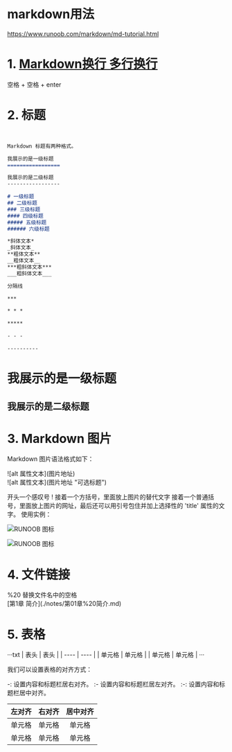 # markdown用法

<https://www.runoob.com/markdown/md-tutorial.html>

# 1. [Markdown换行 多行换行](https://www.jianshu.com/p/763e5b531d8f)  
空格 + 空格 + enter

# 2. 标题

```markdown


Markdown 标题有两种格式。

我展示的是一级标题
=================

我展示的是二级标题
-----------------

# 一级标题
## 二级标题
### 三级标题
#### 四级标题
##### 五级标题
###### 六级标题

*斜体文本*
_斜体文本_
**粗体文本**
__粗体文本__
***粗斜体文本***
___粗斜体文本___

分隔线

***

* * *

*****

- - -

----------


```

我展示的是一级标题
=================

我展示的是二级标题
-----------------


# 3. Markdown 图片
Markdown 图片语法格式如下：



  \!\[alt 属性文本\](图片地址)  
  \!\[alt 属性文本\](图片地址 "可选标题")  

开头一个感叹号 !
接着一个方括号，里面放上图片的替代文字
接着一个普通括号，里面放上图片的网址，最后还可以用引号包住并加上选择性的 'title' 属性的文字。
使用实例：

![RUNOOB 图标](http://static.runoob.com/images/runoob-logo.png)

![RUNOOB 图标](http://static.runoob.com/images/runoob-logo.png "RUNOOB")

# 4. 文件链接
\%20 替换文件名中的空格  
\[第1章 简介](./notes/第01章%20简介.md)  

# 5. 表格

···txt
|  表头   | 表头  |
|  ----  | ----  |
| 单元格  | 单元格 |
| 单元格  | 单元格 |
···

我们可以设置表格的对齐方式：

-: 设置内容和标题栏居右对齐。
:- 设置内容和标题栏居左对齐。
:-: 设置内容和标题栏居中对齐。


  | 左对齐 | 右对齐 | 居中对齐 |
| :-----| ----: | :----: |
| 单元格 | 单元格 | 单元格 |
| 单元格 | 单元格 | 单元格 |
